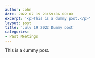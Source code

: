 ```yaml
---
author: John
date: 2022-07-19 21:59:36+00:00
excerpt: '<p>This is a dummy post.</p>'
layout: post
title: 'July 19 2022 Dummy post'
categories:
- Past Meetings
---
```


<p>This is a dummy post.</p>
